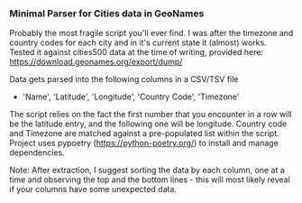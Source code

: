 ### Minimal Parser for Cities data in GeoNames

Probably the most fragile script you'll ever find. I was after the timezone and country codes for each city and in it's current state it (almost) works. Tested it against cities500 data at the time of writing, provided here: https://download.geonames.org/export/dump/

Data gets parsed into the following columns in a CSV/TSV file<br>
* 'Name', 'Latitude', 'Longitude', 'Country Code', 'Timezone'

The script relies on the fact the first number that you encounter in a row will be the latitude entry, and the following one will be longitude. Country code and Timezone are matched against a pre-populated list within the script. Project uses pypoetry (https://python-poetry.org/) to install and manage dependencies.

Note: After extraction, I suggest sorting the data by each column, one at a time and observing the top and the bottom lines - this will most likely reveal if your columns have some unexpected data.

